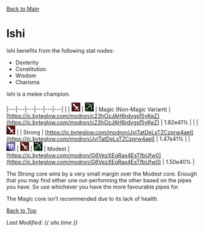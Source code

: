 [Back to Main](index.md)

# Ishi

Ishi benefits from the following stat nodes:
* Dexterity
* Constitution
* Wisdom
* Charisma

Ishi is a melee champion.

|---|---|---|---|---|---|
|   | ![Melee Icon](images\melee.png) | ![Ranged Icon](images\ranged.png) | Magic (Non-Magic Variant) | [https://ic.byteglow.com/modron/c23hOzJAH6rdvgsf5yKeZ](https://ic.byteglow.com/modron/c23hOzJAH6rdvgsf5yKeZ) | 1.82e41% |
|   | ![Melee Icon](images\melee.png) |   | Strong | [https://ic.byteglow.com/modron/JviTatDeLsTZCzprw4aeI](https://ic.byteglow.com/modron/JviTatDeLsTZCzprw4aeI) | 1.47e41% |
| ![Magic Icon](images\magic.png) | ![Melee Icon](images\melee.png) | ![Ranged Icon](images\ranged.png) | Modest | [https://ic.byteglow.com/modron/G6VezXEgRas4EsTfbUfw0](https://ic.byteglow.com/modron/G6VezXEgRas4EsTfbUfw0) | 1.50e40% |

The Strong core wins by a very small margin over the Modest core. Enough that you may find either one out-performing the other based on the pipes you have. So use whichever you have the more favourable pipes for.

The Magic core isn't recommended due to its lack of health.

[Back to Top](#top)

*Last Modified: {{ site.time }}*